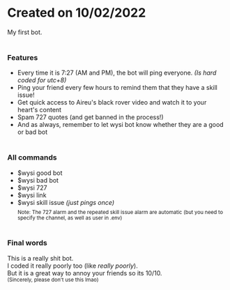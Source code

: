 # Created on 10/02/2022<br>
My first bot.<br><br>

### Features
- Every time it is 7:27 (AM and PM), the bot will ping everyone. *(Is hard coded for utc+8)*
- Ping your friend every few hours to remind them that they have a skill issue!
- Get quick access to Aireu's black rover video and watch it to your heart's content
- Spam 727 quotes (and get banned in the process!)
- And as always, remember to let wysi bot know whether they are a good or bad bot
<br><br>

### All commands
- $wysi good bot
- $wysi bad bot
- $wysi 727
- $wysi link
- $wysi skill issue *(just pings once)* <br>
<sub>Note: The 727 alarm and the repeated skill issue alarm are automatic (but you need to specify the channel, as well as user in .env)</sub>
<br><br>

### Final words
This is a really shit bot.  
I coded it really poorly too (like *really poorly*).  
But it is a great way to annoy your friends so its 10/10.  
<sub>(Sincerely, please don't use this lmao)</sub>
